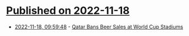 # [Published on 2022-11-18](index.md)

* [2022-11-18, 09:59:48](https://news.ycombinator.com/item?id=33652599) - [Qatar Bans Beer Sales at World Cup Stadiums](https://www.nytimes.com/2022/11/18/sports/soccer/world-cup-beer-qatar.html)
